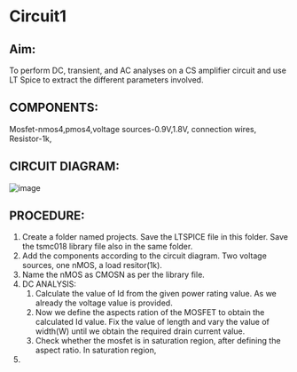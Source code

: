 # **Circuit1**
## **Aim:**
To perform DC, transient, and AC analyses on a CS amplifier circuit and use LT Spice to extract the different parameters involved.
## **COMPONENTS**:  
Mosfet-nmos4,pmos4,voltage sources-0.9V,1.8V, connection wires, Resistor-1k,   
## **CIRCUIT DIAGRAM**:  
 ![image](https://github.com/user-attachments/assets/bafef02b-dd43-4778-a7b7-a40f0978b64c)

## **PROCEDURE**:  
1. Create a folder named projects. Save the LTSPICE file in this folder. Save the tsmc018 library file also in the same folder.
2. Add the components according to the circuit diagram. Two voltage sources, one nMOS, a load resitor(1k).
3. Name the nMOS as CMOSN as per the library file.
4. DC ANALYSIS:
   1. Calculate the value of Id from the given power rating value. As we already the voltage value is provided.
   2. Now we define the aspects ration of the MOSFET to obtain the calculated Id value. Fix the value of length and vary the value of width(W) until we obtain the required drain current value.
   3. Check whether the mosfet is in saturation region, after defining the aspect ratio. In saturation region, 
7. 
